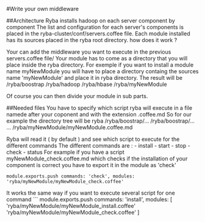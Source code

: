 #Write your own middleware

##Architecture
Ryba installs hadoop on each server component by component
The list and configuration for each server's components is placed in the ryba-cluster/conf/servers.coffee file.
Each module installed has its sources placed in the ryba root directory.
how does it work ?

Your can add the middleware you want to execute in the previous servers.coffee file/
Your module has to come as a directory that you will place inside the ryba directory.
For exemple if you want to install a module name myNewModule you will have to place a directory containg the sources
name 'myNewModule' and place it in ryba directory.
The result will be /ryba/boostrap
				   /ryba/hadoop
				   /ryba/hbase
				   /ryba/myNewModule

Of course you can then divide your module in sub parts.

##Needed files
You have to specify which script ryba will execute in a file namede after your coponent and with the extension .coffee.md
So for our example the directory tree will be ryba
					/ryba/boostrap/...
					/ryba/boostrap/...
					...
					/ryba/myNewModule/myNewModule.coffee.md				   

Ryba will read it ( by default ) and see which script to execute for the different commands 
The different commands are : - install
							 - start
							 - stop
							 - check
							 - status
 For example if you have a script myNewModule_check.coffee.md which checks if the installation of your component is correct
 you have to export it in the module as 'check'  
   ```
   module.exports.push commands: 'check', modules: 'ryba/myNewModule/myNewModule_check.coffee'
   ```
 
 It works the same way if you want to execute several script for one command
    ```
    module.exports.push commands: 'install', modules: [
      'ryba/myNewModule/myNewModule_install.coffee'
      'ryba/myNewModule/myNewModule_check.coffee'
    ]



